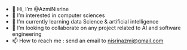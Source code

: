 - 👋 Hi, I’m @AzmiNisrine
- 👀 I’m interested in computer sciences
- 🌱 I’m currently learning data Science & artificial intelligence 
- 💞️ I’m looking to collaborate on any project related to AI and software engineering
- 📫 How to reach me : send an email to nisrinazmi@gmail.com

